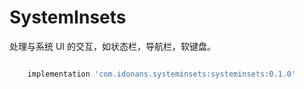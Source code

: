 # SystemInsets
处理与系统 UI 的交互，如状态栏，导航栏，软键盘。

```groovy

    implementation 'com.idonans.systeminsets:systeminsets:0.1.0'

```
